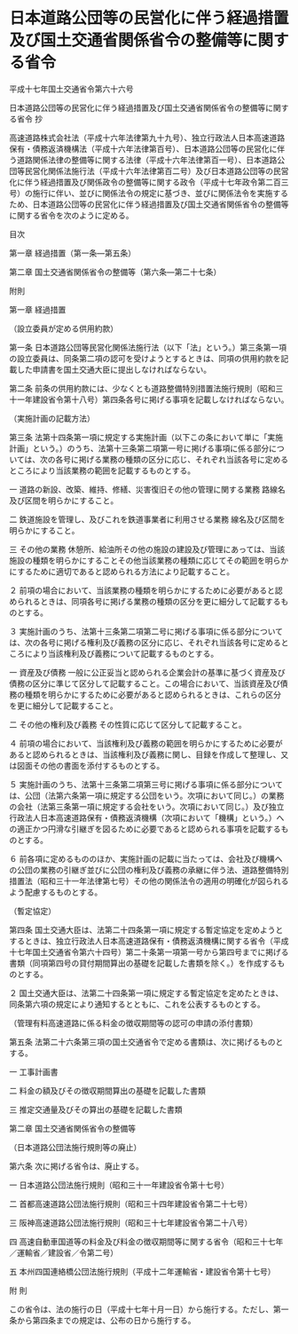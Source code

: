 # 日本道路公団等の民営化に伴う経過措置及び国土交通省関係省令の整備等に関する省令

平成十七年国土交通省令第六十六号

日本道路公団等の民営化に伴う経過措置及び国土交通省関係省令の整備等に関する省令 抄

高速道路株式会社法（平成十六年法律第九十九号）、独立行政法人日本高速道路保有・債務返済機構法（平成十六年法律第百号）、日本道路公団等の民営化に伴う道路関係法律の整備等に関する法律（平成十六年法律第百一号）、日本道路公団等民営化関係法施行法（平成十六年法律第百二号）及び日本道路公団等の民営化に伴う経過措置及び関係政令の整備等に関する政令（平成十七年政令第二百三号）の施行に伴い、並びに関係法令の規定に基づき、並びに関係法令を実施するため、日本道路公団等の民営化に伴う経過措置及び国土交通省関係省令の整備等に関する省令を次のように定める。

目次

第一章 経過措置（第一条―第五条）

第二章 国土交通省関係省令の整備等（第六条―第二十七条）

附則

第一章 経過措置

（設立委員が定める供用約款）

第一条 日本道路公団等民営化関係法施行法（以下「法」という。）第三条第一項の設立委員は、同条第二項の認可を受けようとするときは、同項の供用約款を記載した申請書を国土交通大臣に提出しなければならない。

第二条 前条の供用約款には、少なくとも道路整備特別措置法施行規則（昭和三十一年建設省令第十八号）第四条各号に掲げる事項を記載しなければならない。

（実施計画の記載方法）

第三条 法第十四条第一項に規定する実施計画（以下この条において単に「実施計画」という。）のうち、法第十三条第二項第一号に掲げる事項に係る部分については、次の各号に掲げる業務の種類の区分に応じ、それぞれ当該各号に定めるところにより当該業務の範囲を記載するものとする。

一 道路の新設、改築、維持、修繕、災害復旧その他の管理に関する業務 路線名及び区間を明らかにすること。

二 鉄道施設を管理し、及びこれを鉄道事業者に利用させる業務 線名及び区間を明らかにすること。

三 その他の業務 休憩所、給油所その他の施設の建設及び管理にあっては、当該施設の種類を明らかにすることその他当該業務の種類に応じてその範囲を明らかにするために適切であると認められる方法により記載すること。

２ 前項の場合において、当該業務の種類を明らかにするために必要があると認められるときは、同項各号に掲げる業務の種類の区分を更に細分して記載するものとする。

３ 実施計画のうち、法第十三条第二項第二号に掲げる事項に係る部分については、次の各号に掲げる権利及び義務の区分に応じ、それぞれ当該各号に定めるところにより当該権利及び義務について記載するものとする。

一 資産及び債務 一般に公正妥当と認められる企業会計の基準に基づく資産及び債務の区分に準じて区分して記載すること。この場合において、当該資産及び債務の種類を明らかにするために必要があると認められるときは、これらの区分を更に細分して記載すること。

二 その他の権利及び義務 その性質に応じて区分して記載すること。

４ 前項の場合において、当該権利及び義務の範囲を明らかにするために必要があると認められるときは、当該権利及び義務に関し、目録を作成して整理し、又は図面その他の書面を添付するものとする。

５ 実施計画のうち、法第十三条第二項第三号に掲げる事項に係る部分については、公団（法第六条第一項に規定する公団をいう。次項において同じ。）の業務の会社（法第三条第一項に規定する会社をいう。次項において同じ。）及び独立行政法人日本高速道路保有・債務返済機構（次項において「機構」という。）への適正かつ円滑な引継ぎを図るために必要であると認められる事項を記載するものとする。

６ 前各項に定めるもののほか、実施計画の記載に当たっては、会社及び機構への公団の業務の引継ぎ並びに公団の権利及び義務の承継に伴う法、道路整備特別措置法（昭和三十一年法律第七号）その他の関係法令の適用の明確化が図られるよう配慮するものとする。

（暫定協定）

第四条 国土交通大臣は、法第二十四条第一項に規定する暫定協定を定めようとするときは、独立行政法人日本高速道路保有・債務返済機構に関する省令（平成十七年国土交通省令第六十四号）第二十条第一項第一号から第四号までに掲げる書類（同項第四号の貸付期間算出の基礎を記載した書類を除く。）を作成するものとする。

２ 国土交通大臣は、法第二十四条第一項に規定する暫定協定を定めたときは、同条第六項の規定により通知するとともに、これを公表するものとする。

（管理有料高速道路に係る料金の徴収期間等の認可の申請の添付書類）

第五条 法第二十六条第三項の国土交通省令で定める書類は、次に掲げるものとする。

一 工事計画書

二 料金の額及びその徴収期間算出の基礎を記載した書類

三 推定交通量及びその算出の基礎を記載した書類

第二章 国土交通省関係省令の整備等

（日本道路公団法施行規則等の廃止）

第六条 次に掲げる省令は、廃止する。

一 日本道路公団法施行規則（昭和三十一年建設省令第十七号）

二 首都高速道路公団法施行規則（昭和三十四年建設省令第二十七号）

三 阪神高速道路公団法施行規則（昭和三十七年建設省令第二十八号）

四 高速自動車国道等の料金及び料金の徴収期間等に関する省令（昭和三十七年／運輸省／建設省／令第二号）

五 本州四国連絡橋公団法施行規則（平成十二年運輸省・建設省令第十七号）

附 則

この省令は、法の施行の日（平成十七年十月一日）から施行する。ただし、第一条から第四条までの規定は、公布の日から施行する。

